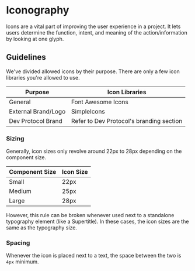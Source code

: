# Iconography
Icons are a vital part of improving the user experience in a project. It lets users determine the function, intent, and meaning of the action/information by looking at one glyph.

## Guidelines
We've divided allowed icons by their purpose. There are only a few icon libraries you're allowed to use.

| Purpose                 | Icon Libraries                           |
|-------------------------|------------------------------------------|
| General                 | Font Awesome Icons                       |
| External Brand/Logo     | SimpleIcons                              |
| Dev Protocol Brand      | Refer to Dev Protocol's branding section |

### Sizing
Generally, icon sizes only revolve around 22px to 28px depending on the component size.

| Component Size | Icon Size |
|----------------|-----------|
| Small          | 22px      |
| Medium         | 25px      |
| Large          | 28px      |

However, this rule can be broken whenever used next to a standalone typography element (like a Supertitle). In these cases, the icon sizes are the same as the typography size.

### Spacing
Whenever the icon is placed next to a text, the space between the two is `4px` minimum.